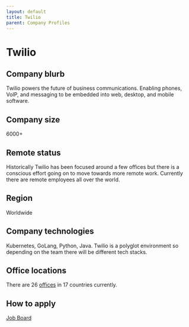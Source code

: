 ```yaml
---
layout: default
title: Twilio
parent: Company Profiles
---
```


# Twilio

## Company blurb

Twilio powers the future of business communications. Enabling phones, VoIP, and messaging to be embedded into web, desktop, and mobile software.

## Company size

6000+

## Remote status

Historically Twilio has been focused around a few offices but there is a conscious effort going on to move towards more remote work. Currently there are remote employees all over the world.

## Region

Worldwide

## Company technologies

Kubernetes, GoLang, Python, Java. Twilio is a polyglot environment so depending on the team there will be different tech stacks.

## Office locations

There are 26 [offices](https://www.twilio.com/company) in 17 countries currently.

## How to apply

[Job Board](https://www.twilio.com/company/jobs)
